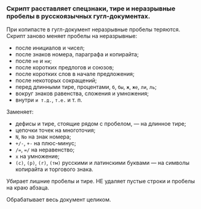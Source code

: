 ### Скрипт расставляет спецзнаки, тире и неразрывные пробелы в русскоязычных гугл-документах.

При копипасте в гугл-документ неразрывные пробелы теряются. Скрипт заново меняет пробелы на неразрывные:

* после инициалов и чисел;
* после знаков номера, параграфа и копирайта;
* после `не` и `ни`;
* после коротких предлогов и союзов;
* после коротких слов в начале предложения;
* после некоторых сокращений;
* перед длинными тире, процентами, `б`, `бы`, `ж`, `же`, `ли`, `ль`;
* вокруг знаков равенства, сложения и умножения;
* внутри `и т.д.`, `т.е.` и т. п.

Заменяет:

* дефисы и тире, стоящие рядом с пробелом, — на длинное тире;
* цепочки точек на многоточия;
* ` N `, ` No ` на знак номера;
* `+/-`, `+-` на плюс-минус;
* `/=`, `=/` на неравенство;
* ` х ` на умножение;
* `(с)`, `(р)`, `(r)`, `(тм)` русскими и латинскими буквами — на символы копирайта и торгового знака.

Убирает лишние пробелы и тире. НЕ удаляет пустые строки и пробелы на краю абзаца.

Обрабатывает весь документ целиком.
